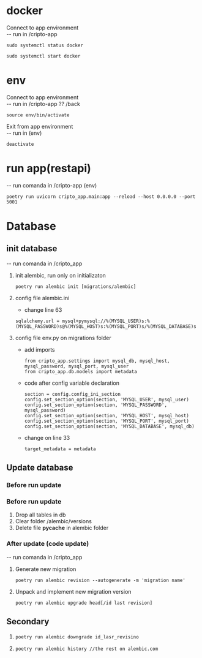 
# docker

Connect to app environment  
-- run in /cripto-app

```
sudo systemctl status docker
```
```
sudo systemctl start docker
```

# env

Connect to app environment  
-- run in /cripto-app ?? /back

```
source env/bin/activate
```

Exit from app environment  
-- run in (env)

```
deactivate
```

# run app(restapi)

-- run comanda in /cripto-app (env)

```
poetry run uvicorn cripto_app.main:app --reload --host 0.0.0.0 --port 5001
```

# Database

## init database
-- run comanda in /cripto_app

1.  init alembic, run only on initializaton  
    ```
    poetry run alembic init [migrations/alembic]
    ```

2. config file alembic.ini   

    - change line 63  

    ```
    sqlalchemy.url = mysql+pymysql://%(MYSQL_USER)s:%(MYSQL_PASSWORD)s@%(MYSQL_HOST)s:%(MYSQL_PORT)s/%(MYSQL_DATABASE)s
    ```

3. config file env.py on migrations folder  
    - add imports   

        ```
        from cripto_app.settings import mysql_db, mysql_host, mysql_password, mysql_port, mysql_user
        from cripto_app.db.models import metadata
        ```

    - code after config variable declaration

        ```
        section = config.config_ini_section
        config.set_section_option(section, 'MYSQL_USER', mysql_user)
        config.set_section_option(section, 'MYSQL_PASSWORD', mysql_password)
        config.set_section_option(section, 'MYSQL_HOST', mysql_host)
        config.set_section_option(section, 'MYSQL_PORT', mysql_port)
        config.set_section_option(section, 'MYSQL_DATABASE', mysql_db)
        ```

    - change on line 33
        ```
        target_metadata = metadata
        ```

## Update database

### Before run update

### Before run update
1. Drop all tables in db
2. Clear folder /alembic/versions
3. Delete file __pycache__ in alembic folder

### After update (code update)
-- run comanda in /cripto_app

1. Generate new migration
    ```
    poetry run alembic revision --autogenerate -m 'migration name'
    ```
2. Unpack and implement new migration version
    ```
    poetry run alembic upgrade head[/id last revision]
    ```

## Secondary
1.   
    ```
    poetry run alembic downgrade id_lasr_revisino
    ```
2.   
    ```
    poetry run alembic history //the rest on alembic.com
    ```
